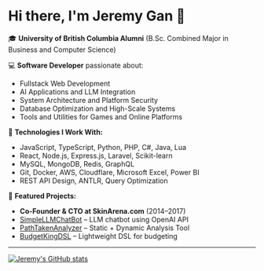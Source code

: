 # Hi there, I'm Jeremy Gan 👋

🎓 **University of British Columbia Alumni** (B.Sc. Combined Major in Business and Computer Science)

💻 **Software Developer** passionate about:
- Fullstack Web Development
- AI Applications and LLM Integration
- System Architecture and Platform Security
- Database Optimization and High-Scale Systems
- Tools and Utilities for Games and Online Platforms


🔧 **Technologies I Work With:**
- JavaScript, TypeScript, Python, PHP, C#, Java, Lua
- React, Node.js, Express.js, Laravel, Scikit-learn
- MySQL, MongoDB, Redis, GraphQL
- Git, Docker, AWS, Cloudflare, Microsoft Excel, Power BI
- REST API Design, ANTLR, Query Optimization

🌟 **Featured Projects:**
- **Co-Founder & CTO at SkinArena.com** (2014–2017)  
- [SimpleLLMChatBot](https://github.com/jeremygan7/SimpleLLMChatBot) – LLM chatbot using OpenAI API
- [PathTakenAnalyzer](https://github.com/jeremygan7/PathTakenAnalyzer) – Static + Dynamic Analysis Tool
- [BudgetKingDSL](https://github.com/jeremygan7/BudgetKingDSL) – Lightweight DSL for budgeting

<!-- 📫 **Contact Me:** -->
<!-- [LinkedIn](https://www.linkedin.com/in/YOUR-LINK-HERE) (optional) -->

---
[![Jeremy's GitHub stats](https://github-readme-stats.vercel.app/api?username=jeremygan7&theme=slateorange)](https://github.com/anuraghazra/github-readme-stats)

